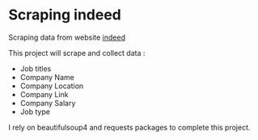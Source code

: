 # Scraping indeed
Scraping data from website [indeed](https://www.indeed.com/)

This project will scrape and collect data :
* Job titles
* Company Name
* Company Location
* Company Link
* Company Salary
* Job type

I rely on beautifulsoup4 and requests packages to complete this project.
